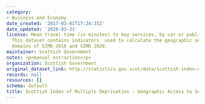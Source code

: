 ```yaml
---
category:
- Business and Economy
date_created: '2017-03-01T17:24:35Z'
date_updated: '2020-03-31'
license: Mean travel time (in minutes) to key services, by car or public transport.
  This dataset contains indicators  used to calculate the geographic access to services
  domains of SIMD 2016 and SIMD 2020.
maintainer: Scottish Government
notes: <p>manual extraction</p>
organization: Scottish Government
original_dataset_link: http://statistics.gov.scot/data/scottish-index-of-multiple-deprivation---geographic-access-to-services-indicators
records: null
resources: []
schema: default
title: Scottish Index of Multiple Deprivation - Geographic Access to Services Indicators
---
```

